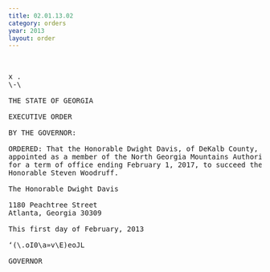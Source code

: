 ```yaml
---
title: 02.01.13.02
category: orders
year: 2013
layout: order
---
```


<pre> 

x .
\-\

THE STATE OF GEORGIA

EXECUTIVE ORDER

BY THE GOVERNOR:

ORDERED: That the Honorable Dwight Davis, of DeKalb County, Georgia, is
appointed as a member of the North Georgia Mountains Authority,
for a term of office ending February 1, 2017, to succeed the
Honorable Steven Woodruff.

The Honorable Dwight Davis

1180 Peachtree Street
Atlanta, Georgia 30309

This first day of February, 2013

‘(\.oI0\a»v\E)eoJL

GOVERNOR

</pre>
